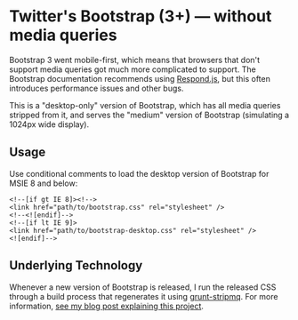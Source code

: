 # Twitter's Bootstrap (3+) — without media queries

Bootstrap 3 went mobile-first, which means that browsers that don't support media queries got much more complicated to support.  The Bootstrap documentation recommends using [Respond.js](https://github.com/scottjehl/Respond), but this often introduces performance issues and other bugs.

This is a "desktop-only" version of Bootstrap, which has all media queries stripped from it, and serves the "medium" version of Bootstrap (simulating a 1024px wide display).

## Usage

Use conditional comments to load the desktop version of Bootstrap for MSIE 8 and below:

    <!--[if gt IE 8]><!-->
    <link href="path/to/bootstrap.css" rel="stylesheet" />
    <!--<![endif]-->
    <!--[if lt IE 9]>
    <link href="path/to/bootstrap-desktop.css" rel="stylesheet" />
    <![endif]-->

## Underlying Technology

Whenever a new version of Bootstrap is released, I run the released CSS through a build process that regenerates it using [grunt-stripmq](https://github.com/jtangelder/grunt-stripmq).  For more information, [see my blog post explaining this project](http://cmorrell.com/?p=8).